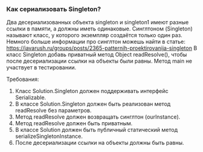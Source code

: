 
### Как сериализовать Singleton?

Два десериализованных объекта singleton и singleton1 имеют разные ссылки в памяти, а должны иметь одинаковые.
Синглтоном (Singleton) называют класс, у которого экземпляр создаётся только один раз. Немного больше информации про синглтон
можешь найти в статье:
https://javarush.ru/groups/posts/2365-patternih-proektirovanija-singleton
В класс Singleton добавь приватный метод Object readResolve(), чтобы после десериализации ссылки на объекты были равны.
Метод main не участвует в тестировании.


Требования:
1.	Класс Solution.Singleton должен поддерживать интерфейс Serializable.
2.	В классе Solution.Singleton должен быть реализован метод readResolve без параметров.
3.	Метод readResolve должен возвращать синглтон (ourInstance).
4.	Метод readResolve должен быть приватным.
5.	В классе Solution должен быть публичный статический метод serializeSingletonInstance.
6.	После десериализации ссылки на объекты должны быть равны.


